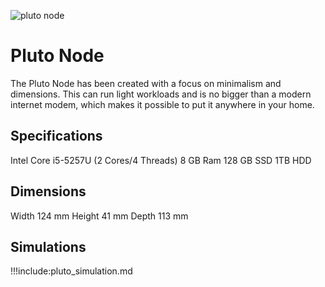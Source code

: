 ![pluto node](plutonode.png)

# Pluto Node
The Pluto Node has been created with a focus on minimalism and dimensions. This can run light workloads and is no bigger than a modern internet modem, which makes it possible to put it anywhere in your home. 

## Specifications

Intel Core i5-5257U (2 Cores/4 Threads)
8 GB Ram
128 GB SSD
1TB HDD

## Dimensions

Width 124 mm
Height 41 mm
Depth 113 mm  

## Simulations

!!!include:pluto_simulation.md